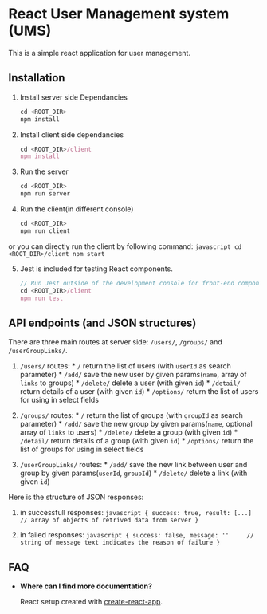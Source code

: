 # React User Management system (UMS)

This is a simple react application for user management.

## Installation

1. Install server side Dependancies
    ```javascript
    cd <ROOT_DIR>
    npm install
    ```

2. Install client side dependancies
    ```javascript
    cd <ROOT_DIR>/client
    npm install
    ```

3. Run the server
    ```javascript
    cd <ROOT_DIR>
    npm run server
    ```

4. Run the client(in different console)
    ```javascript
    cd <ROOT_DIR>
    npm run client
    ```
  or you can directly run the client by following command:
    ```javascript
    cd <ROOT_DIR>/client
    npm start
    ```

5. Jest is included for testing React components.
    ```javascript
    // Run Jest outside of the development console for front-end component tests.
    cd <ROOT_DIR>/client
    npm run test
    ```


## API endpoints (and JSON structures)

There are three main routes at server side: `/users/`, `/groups/` and `/userGroupLinks/`.

  1. `/users/` routes:
    * `/` return the list of users (with `userId` as search parameter)
    * `/add/` save the new user by given params(`name`, array of `links` to groups)
    * `/delete/` delete a user (with given `id`)
    * `/detail/` return details of a user (with given `id`)
    * `/options/` return the list of users for using in select fields

  2. `/groups/` routes:
    * `/` return the list of groups (with `groupId` as search parameter)
    * `/add/` save the new group by given params(`name`, optional array of `links` to users)
    * `/delete/` delete a group (with given `id`)
    * `/detail/` return details of a group (with given `id`)
    * `/options/` return the list of groups for using in select fields

  3. `/userGroupLinks/` routes:
    * `/add/` save the new link between user and group by given params(`userId`, `groupId`)
    * `/delete/` delete a link (with given `id`)

Here is the structure of JSON responses:

  1. in successfull responses:
    ```javascript
    {
      success: true,
      result: [...]   // array of objects of retrived data from server
    }
    ```
  
  2. in failed responses:
    ```javascript
    {
      success: false,
      message: ''     // string of message text indicates the reason of failure
    }
    ```


## FAQ

* __Where can I find more documentation?__

    React setup created with [create-react-app](https://github.com/facebookincubator/create-react-app/blob/master/packages/react-scripts/template/README.md).
